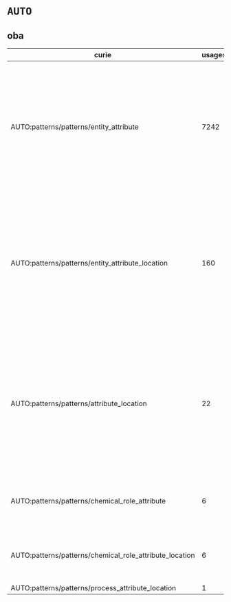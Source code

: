 # `AUTO`

## oba

| curie                                                   |   usages | nodes                                                                                                                                                                                                                                                                                                                                                                                                                                                                                                                                                                                                                                                                                                                                                                                                                                            |
|---------------------------------------------------------|----------|--------------------------------------------------------------------------------------------------------------------------------------------------------------------------------------------------------------------------------------------------------------------------------------------------------------------------------------------------------------------------------------------------------------------------------------------------------------------------------------------------------------------------------------------------------------------------------------------------------------------------------------------------------------------------------------------------------------------------------------------------------------------------------------------------------------------------------------------------|
| AUTO:patterns/patterns/entity_attribute                 |     7242 | [OBA:0000006](https://bioregistry.io/OBA:0000006), [OBA:0000007](https://bioregistry.io/OBA:0000007), [OBA:0000009](https://bioregistry.io/OBA:0000009), [OBA:0000011](https://bioregistry.io/OBA:0000011), [OBA:0000015](https://bioregistry.io/OBA:0000015), [OBA:0000018](https://bioregistry.io/OBA:0000018), [OBA:0000022](https://bioregistry.io/OBA:0000022), [OBA:0000023](https://bioregistry.io/OBA:0000023), [OBA:0000032](https://bioregistry.io/OBA:0000032), [OBA:0000040](https://bioregistry.io/OBA:0000040), [OBA:0000046](https://bioregistry.io/OBA:0000046), [OBA:0000048](https://bioregistry.io/OBA:0000048), [OBA:0000051](https://bioregistry.io/OBA:0000051), [OBA:0000052](https://bioregistry.io/OBA:0000052), [OBA:0000055](https://bioregistry.io/OBA:0000055), ...                                                 |
| AUTO:patterns/patterns/entity_attribute_location        |      160 | [OBA:0000003](https://bioregistry.io/OBA:0000003), [OBA:0000005](https://bioregistry.io/OBA:0000005), [OBA:0000016](https://bioregistry.io/OBA:0000016), [OBA:0000090](https://bioregistry.io/OBA:0000090), [OBA:0000098](https://bioregistry.io/OBA:0000098), [OBA:0000103](https://bioregistry.io/OBA:0000103), [OBA:0000106](https://bioregistry.io/OBA:0000106), [OBA:0000123](https://bioregistry.io/OBA:0000123), [OBA:0000143](https://bioregistry.io/OBA:0000143), [OBA:0006038](https://bioregistry.io/OBA:0006038), [OBA:0006039](https://bioregistry.io/OBA:0006039), [OBA:VT0000068](https://bioregistry.io/OBA:VT0000068), [OBA:VT0000180](https://bioregistry.io/OBA:VT0000180), [OBA:VT0000181](https://bioregistry.io/OBA:VT0000181), [OBA:VT0000184](https://bioregistry.io/OBA:VT0000184), ...                                 |
| AUTO:patterns/patterns/attribute_location               |       22 | [OBA:0000036](https://bioregistry.io/OBA:0000036), [OBA:0000058](https://bioregistry.io/OBA:0000058), [OBA:0000091](https://bioregistry.io/OBA:0000091), [OBA:VT0000056](https://bioregistry.io/OBA:VT0000056), [OBA:VT0000069](https://bioregistry.io/OBA:VT0000069), [OBA:VT0005369](https://bioregistry.io/OBA:VT0005369), [OBA:VT0005388](https://bioregistry.io/OBA:VT0005388), [OBA:VT0005389](https://bioregistry.io/OBA:VT0005389), [OBA:VT0005394](https://bioregistry.io/OBA:VT0005394), [OBA:VT0010248](https://bioregistry.io/OBA:VT0010248), [OBA:VT0010256](https://bioregistry.io/OBA:VT0010256), [OBA:VT0010454](https://bioregistry.io/OBA:VT0010454), [OBA:VT0015060](https://bioregistry.io/OBA:VT0015060), [OBA:VT0015065](https://bioregistry.io/OBA:VT0015065), [OBA:VT0015074](https://bioregistry.io/OBA:VT0015074), ... |
| AUTO:patterns/patterns/chemical_role_attribute          |        6 | [OBA:0000079](https://bioregistry.io/OBA:0000079), [OBA:0000182](https://bioregistry.io/OBA:0000182), [OBA:1000972](https://bioregistry.io/OBA:1000972), [OBA:1000982](https://bioregistry.io/OBA:1000982), [OBA:1000993](https://bioregistry.io/OBA:1000993), [OBA:1001004](https://bioregistry.io/OBA:1001004)                                                                                                                                                                                                                                                                                                                                                                                                                                                                                                                                 |
| AUTO:patterns/patterns/chemical_role_attribute_location |        6 | [OBA:VT0003351](https://bioregistry.io/OBA:VT0003351), [OBA:VT0003369](https://bioregistry.io/OBA:VT0003369), [OBA:VT0005120](https://bioregistry.io/OBA:VT0005120), [OBA:VT0005418](https://bioregistry.io/OBA:VT0005418), [OBA:VT0010269](https://bioregistry.io/OBA:VT0010269), [OBA:VT0010275](https://bioregistry.io/OBA:VT0010275)                                                                                                                                                                                                                                                                                                                                                                                                                                                                                                         |
| AUTO:patterns/patterns/process_attribute_location       |        1 | [OBA:VT0002455](https://bioregistry.io/OBA:VT0002455)                                                                                                                                                                                                                                                                                                                                                                                                                                                                                                                                                                                                                                                                                                                                                                                            |

